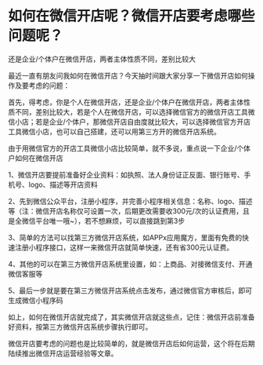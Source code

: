 # 如何在微信开店呢？微信开店要考虑哪些问题呢？
还是企业/个体户在微信开店，两者主体性质不同，差别比较大

最近一直有朋友问我如何在微信开店？今天抽时间跟大家分享一下微信开店如何操作及要考虑的问题：

首先，得考虑，你是个人在微信开店，还是企业/个体户在微信开店，两者主体性质不同，差别比较大，若是个人在微信开店，可以选择微信官方的微信开店工具微信小店；若是企业/个体户，那微信开店自由度就比较大，可以选择微信官方开店工具微信小店，也可以自己搭建，还可以用第三方开的微信开店系统。

由于用微信官方的开店工具微信小店比较简单，就不多说，重点说一下企业/个体户如何在微信开店

1、微信开店要提前准备好企业资料：如执照、法人身份证正反面、银行账号、手机号、logo、描述等开店资料

2、先到微信公众平台，注册小程序，并完善小程序相关信息：名称、logo、描述等（注：微信开店名称仅可设置一次，后期更改需要收300元/次的认证费用，且是全微信平台唯一哦~），若不想麻烦，可以直接跳到第3步

3、简单的方法可以找第三方微信开店系统，如APPx应用魔方，里面有免费的快速注册小程序接口，这样一来微信开店就简单快速，还有省300元认证费。

4、其他的可以在第三方微信开店系统里设置，如：上商品、对接微信支付、开通微信客服等

5、最后一步就是要在第三方微信开店系统点击发布，通过微信官方审核后，即可生成微信小程序码

如上，如何在微信开店就完成了，其实微信开店就这些点，记住：微信开店前准备好资料，按第三方微信开店系统步骤执行即可。

微信开店要考虑的问题也是比较简单的，就是微信开店后如何运营，这个将在后期陆续推出微信开店运营经验等文章。
